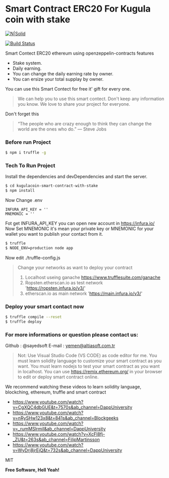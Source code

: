 # Smart Contract ERC20 For Kugula coin with stake 

[![N|Solid](https://kugulacoin.com/logo-256x256.png)](https://nodesource.com/products/nsolid)

[![Build Status](https://travis-ci.org/joemccann/dillinger.svg?branch=master)](https://travis-ci.org/joemccann/dillinger) 

Smart Contect ERC20 ethereum using openzeppelin-contracts features

  - Stake system.
  - Daily earning.
  - You can change the daily earning rate by owner.
  - You can ersize your total supplay by owner.

You can use this Smart Contect for free it' gift for every one.

> We can help you to use this smart contect.
> Don't keep any information you know.
> We love to share your project for everyone.

Don't forget this

> “The people who are crazy enough 
> to think they can change the world 
> are the ones who do.” — Steve Jobs

### Before run Project 

```sh
$ npm i truffle -g
```

### Tech To Run Project

Install the dependencies and devDependencies and start the server.

```sh
$ cd kugulacoin-smart-contract-with-stake
$ npm install 
```

Now Change .env 

```envfile
INFURA_API_KEY = ''
MNEMONIC = ''
```

Fot get INFURA_API_KEY you can open new account in https://infura.io/
Now Set MNEMONIC it's mean your private key or MNEMONIC for your wallet you want to publish your contact from it.

```sh
$ truffle 
$ NODE_ENV=production node app
```
Now edit ./truffle-config.js

> Change your networks as want to deploy your contract 
> 1. Localhost useing ganache https://www.trufflesuite.com/ganache
> 2. Ropsten.etherscan.io as test network 'https://ropsten.infura.io/v3/'
> 3. etherscan.io as main network  'https://main.infura.io/v3/'

### Deploy your smart contact now

```sh
$ truffle compile --reset
$ truffle deploy
```

### For more informations or question please contact us:

Github : @sayedsoft
E-mail : yemen@altiasoft.com.tr

> Not: 
> Use Visual Studio Code (VS CODE) as code editor for me.
> You must learn solidity language to customize your smart contract as you want.
> You must learn nodejs to test your smart contract as you want in localhost.
> You can use https://remix.ethereum.org/ in your browser to edit or deploy smart contract online.

We recommend watching these videos to learn solidity language, blockching, ethereum, truffle and smart contract

- https://www.youtube.com/watch?v=CgXQC4dbGUE&t=7570s&ab_channel=DappUniversity
- https://www.youtube.com/watch?v=nRySHw123x8&t=841s&ab_channel=Blockgeeks
- https://www.youtube.com/watch?v=_rumMSlrmiI&ab_channel=DappUniversity
- https://www.youtube.com/watch?v=XcFl8fj-_ZU&t=263s&ab_channel=FilipMartinsson
- https://www.youtube.com/watch?v=WyDrj8jrEjQ&t=732s&ab_channel=DappUniversity


MIT


**Free Software, Hell Yeah!**

[//]: # (These are reference links used in the body of this note and get stripped out when the markdown processor does its job. There is no need to format nicely because it shouldn't be seen. Thanks SO - http://stackoverflow.com/questions/4823468/store-comments-in-markdown-syntax)


   [dill]: <https://github.com/joemccann/dillinger>
   [git-repo-url]: <https://github.com/joemccann/dillinger.git>
   [john gruber]: <http://daringfireball.net>
   [df1]: <http://daringfireball.net/projects/markdown/>
   [markdown-it]: <https://github.com/markdown-it/markdown-it>
   [Ace Editor]: <http://ace.ajax.org>
   [node.js]: <http://nodejs.org>
   [Twitter Bootstrap]: <http://twitter.github.com/bootstrap/>
   [jQuery]: <http://jquery.com>
   [@tjholowaychuk]: <http://twitter.com/tjholowaychuk>
   [express]: <http://expressjs.com>
   [AngularJS]: <http://angularjs.org>
   [Gulp]: <http://gulpjs.com>

   [PlDb]: <https://github.com/joemccann/dillinger/tree/master/plugins/dropbox/README.md>
   [PlGh]: <https://github.com/joemccann/dillinger/tree/master/plugins/github/README.md>
   [PlGd]: <https://github.com/joemccann/dillinger/tree/master/plugins/googledrive/README.md>
   [PlOd]: <https://github.com/joemccann/dillinger/tree/master/plugins/onedrive/README.md>
   [PlMe]: <https://github.com/joemccann/dillinger/tree/master/plugins/medium/README.md>
   [PlGa]: <https://github.com/RahulHP/dillinger/blob/master/plugins/googleanalytics/README.md>


